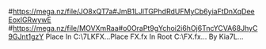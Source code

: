 #https://mega.nz/file/JO8xQT7a#JmB1LJlTGPhdRdUFMyCb6yiaFtDnXqDeeEoxIGRwywE
#https://mega.nz/file/MOVXmRaa#o0OraPt9gYchoi2i6hOj6TncYCVA68JhyC9GJnt1gzY
Place In C:\7LKFX...Place FX.fx In Root C:\FX.fx...
By Kia7L...
